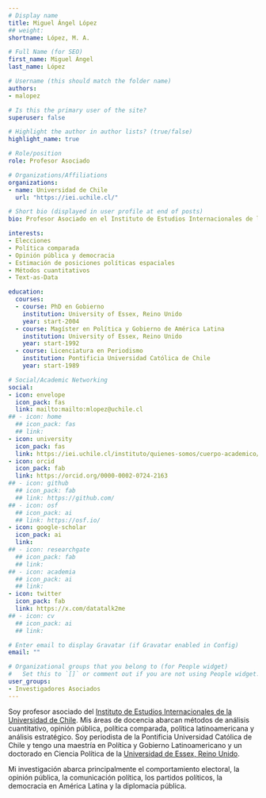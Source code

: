 ```yaml
---
# Display name
title: Miguel Ángel López
## weight: 
shortname: López, M. A.

# Full Name (for SEO)
first_name: Miguel Ángel
last_name: López

# Username (this should match the folder name)
authors:
- malopez

# Is this the primary user of the site?
superuser: false

# Highlight the author in author lists? (true/false)
highlight_name: true

# Role/position
role: Profesor Asociado

# Organizations/Affiliations
organizations:
- name: Universidad de Chile
  url: "https://iei.uchile.cl/"

# Short bio (displayed in user profile at end of posts)
bio: Profesor Asociado en el Instituto de Estudios Internacionales de la Universidad de Chile. Investigador Asociado en Training Data Lab, Chile.

interests:
- Elecciones
- Política comparada
- Opinión pública y democracia
- Estimación de posiciones políticas espaciales
- Métodos cuantitativos
- Text-as-Data

education:
  courses:
  - course: PhD en Gobierno
    institution: University of Essex, Reino Unido
    year: start-2004
  - course: Magíster en Política y Gobierno de América Latina
    institution: University of Essex, Reino Unido
    year: start-1992
  - course: Licenciatura en Periodismo
    institution: Pontificia Universidad Católica de Chile
    year: start-1989

# Social/Academic Networking
social:
- icon: envelope
  icon_pack: fas
  link: mailto:mailto:mlopez@uchile.cl
## - icon: home
  ## icon_pack: fas
  ## link: 
- icon: university
  icon_pack: fas
  link: https://iei.uchile.cl/instituto/quienes-somos/cuerpo-academico/prof-miguel-angel-lopez-varas
- icon: orcid
  icon_pack: fab
  link: https://orcid.org/0000-0002-0724-2163
## - icon: github
  ## icon_pack: fab
  ## link: https://github.com/
## - icon: osf
  ## icon_pack: ai
  ## link: https://osf.io/
- icon: google-scholar
  icon_pack: ai
  link: 
## - icon: researchgate
  ## icon_pack: fab
  ## link: 
## - icon: academia
  ## icon_pack: ai
  ## link: 
- icon: twitter
  icon_pack: fab
  link: https://x.com/datatalk2me
## - icon: cv
  ## icon_pack: ai
  ## link: 

# Enter email to display Gravatar (if Gravatar enabled in Config)
email: ""

# Organizational groups that you belong to (for People widget)
#   Set this to `[]` or comment out if you are not using People widget.
user_groups:
- Investigadores Asociados
---
```


Soy profesor asociado del [Instituto de Estudios Internacionales de la Universidad de Chile](https://iei.uchile.cl/). Mis áreas de docencia abarcan métodos de análisis cuantitativo, opinión pública, política comparada, política latinoamericana y análisis estratégico. Soy periodista de la Pontificia Universidad Católica de Chile y tengo una maestría en Política y Gobierno Latinoamericano y un doctorado en Ciencia Política de la [Universidad de Essex, Reino Unido](https://www.essex.ac.uk/).

Mi investigación abarca principalmente el comportamiento electoral, la opinión pública, la comunicación política, los partidos políticos, la democracia en América Latina y la diplomacia pública.
